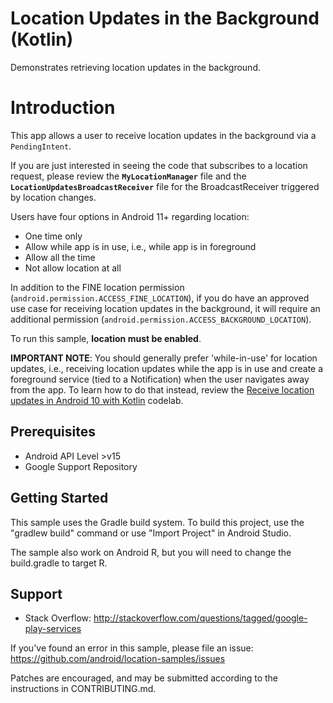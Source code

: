Location Updates in the Background (Kotlin)
===========================================
Demonstrates retrieving location updates in the background.

Introduction
============
This app allows a user to receive location updates in the background via a `PendingIntent`.

If you are just interested in seeing the code that subscribes to a location request, please
review the **`MyLocationManager`** file and the **`LocationUpdatesBroadcastReceiver`** file for the
BroadcastReceiver triggered by location changes.

Users have four options in Android 11+ regarding location:
* One time only
* Allow while app is in use, i.e., while app is in foreground
* Allow all the time
* Not allow location at all

In addition to the FINE location permission (`android.permission.ACCESS_FINE_LOCATION`), if you do
have an approved use case for receiving location updates in the background, it will require an
additional permission (`android.permission.ACCESS_BACKGROUND_LOCATION`).

To run this sample, **location must be enabled**.

**IMPORTANT NOTE**: You should generally prefer 'while-in-use' for location updates, i.e., receiving
location updates while the app is in use and create a foreground service (tied to a Notification)
when the user navigates away from the app. To learn how to do that instead, review the
[Receive location updates in Android 10 with Kotlin](https://codelabs.developers.google.com/codelabs/while-in-use-location/index.html?index=..%2F..index#0)
codelab.

Prerequisites
--------------

- Android API Level >v15
- Google Support Repository

Getting Started
---------------
This sample uses the Gradle build system. To build this project, use the
"gradlew build" command or use "Import Project" in Android Studio.

The sample also work on Android R, but you will need to change the build.gradle to target R.

Support
-------

- Stack Overflow: http://stackoverflow.com/questions/tagged/google-play-services

If you've found an error in this sample, please file an issue:
https://github.com/android/location-samples/issues

Patches are encouraged, and may be submitted according to the instructions in CONTRIBUTING.md.
